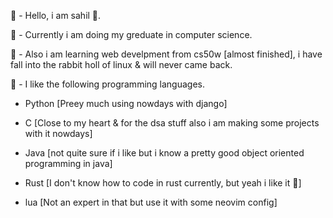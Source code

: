 🌻 - Hello, i am sahil 🙂.

🌻 - Currently i am doing my greduate in computer science.

🌻 - Also i am learning web develpment from cs50w [almost finished], i have fall into the rabbit holl of linux & will never came back.

🌻 - I like the following programming languages.

+ Python [Preey much using nowdays with django]
- C      [Close to my heart & for the dsa stuff also i am making some projects with it nowdays]
* Java   [not quite sure if i like but i know a pretty good object oriented programming in java]
+ Rust   [I don't know how to code in rust currently, but yeah i like it 🫠]
- lua    [Not an expert in that but use it with some neovim config]

